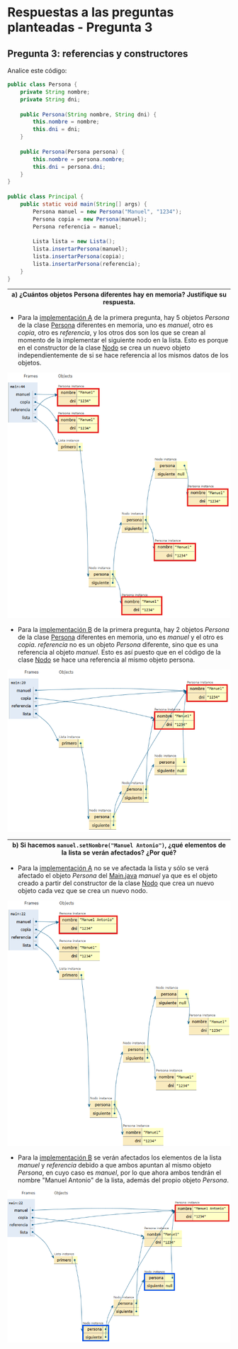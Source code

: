 # Respuestas a las preguntas planteadas - Pregunta 3

## Pregunta 3: referencias y constructores

Analice este código:

```java
public class Persona {
    private String nombre;
    private String dni;
    
    public Persona(String nombre, String dni) {
        this.nombre = nombre;
        this.dni = dni;
    }
    
    public Persona(Persona persona) {
        this.nombre = persona.nombre;
        this.dni = persona.dni;
    }
}

public class Principal {
    public static void main(String[] args) {
        Persona manuel = new Persona("Manuel", "1234");
        Persona copia = new Persona(manuel);
        Persona referencia = manuel;
        
        Lista lista = new Lista();
        lista.insertarPersona(manuel);
        lista.insertarPersona(copia);
        lista.insertarPersona(referencia);
    }
}
```

|a) ¿Cuántos objetos Persona diferentes hay en memoria? Justifique su respuesta.|
|-|

- Para la [implementación A](../src/implementacionA) de la primera pregunta, hay 5 objetos *Persona* de la clase [Persona](../src/implementacionA/Persona.java) diferentes en memoria, uno es *manuel*, otro es *copia*, otro es *referencia*, y los otros dos son los que se crean al momento de la implementar el siguiente nodo en la lista. Esto es porque en el constructor de la clase [Nodo](../src/implementacionA/Nodo.java) se crea un nuevo objeto independientemente de si se hace referencia al los mismos datos de los objetos.

![Diagrama de objetos implementación A](../images/diagramaA.png)

- Para la [implementación B](../src/implementacionB) de la primera pregunta, hay 2 objetos *Persona* de la clase [Persona](../src/implementacionB/Persona.java) diferentes en memoria, uno es *manuel* y el otro es *copia*. *referencia* no es un objeto *Persona* diferente, sino que es una referencia al objeto *manuel*. Esto es así puesto que en el código de la clase [Nodo](../src/implementacionB/Nodo.java) se hace una referencia al mismo objeto persona.

![Diagrama de objetos implementación B](../images/diagramaB.png)

|b) Si hacemos `manuel.setNombre("Manuel Antonio")`, ¿qué elementos de la lista se verán afectados? ¿Por qué?|
|-|

- Para la [implementación A](../src/implementacionA) no se ve afectada la lista y sólo se verá afectado el objeto *Persona* del [Main.java](../src/implementacionA/Main.java) *manuel* ya que es el objeto creado a partir del constructor de la clase [Nodo](../src/implementacionA/Nodo.java) que crea un nuevo objeto cada vez que se crea un nuevo nodo.

![Diagrama de objetos implementación A, cambiando el nombre al objeto manuel](../images/diagramaAManuelAntonio.png)

- Para la [implementación B](../src/implementacionB) se verán afectados los elementos de la lista *manuel* y *referencia* debido a que ambos apuntan al mismo objeto *Persona*, en cuyo caso es *manuel*, por lo que ahora ambos tendrán el nombre "Manuel Antonio" de la lista, además del propio objeto *Persona*.

![Diagrama de objetos implementación B, cambiando el nombre al objeto manuel](../images/diagramaBManuelAntonio.png)